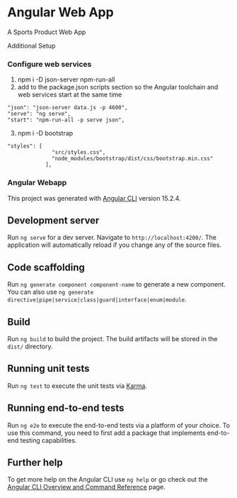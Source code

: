 # Angular Web App

A Sports Product Web App

Additional Setup

### Configure web services

1. npm i -D json-server npm-run-all
2. add to the package.json scripts section so the Angular toolchain and web services start at the same time

```
"json": "json-server data.js -p 4600",
"serve": "ng serve",
"start": "npm-run-all -p serve json",
```

3. npm i -D bootstrap

```
"styles": [
              "src/styles.css",
              "node_modules/bootstrap/dist/css/bootstrap.min.css"
            ],
```

### Angular Webapp

This project was generated with [Angular CLI](https://github.com/angular/angular-cli) version 15.2.4.

## Development server

Run `ng serve` for a dev server. Navigate to `http://localhost:4200/`. The application will automatically reload if you change any of the source files.

## Code scaffolding

Run `ng generate component component-name` to generate a new component. You can also use `ng generate directive|pipe|service|class|guard|interface|enum|module`.

## Build

Run `ng build` to build the project. The build artifacts will be stored in the `dist/` directory.

## Running unit tests

Run `ng test` to execute the unit tests via [Karma](https://karma-runner.github.io).

## Running end-to-end tests

Run `ng e2e` to execute the end-to-end tests via a platform of your choice. To use this command, you need to first add a package that implements end-to-end testing capabilities.

## Further help

To get more help on the Angular CLI use `ng help` or go check out the [Angular CLI Overview and Command Reference](https://angular.io/cli) page.

```

```
